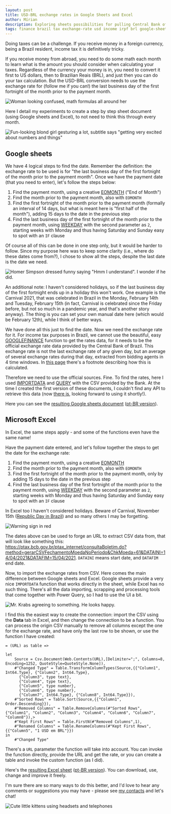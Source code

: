 ```yaml
---
layout: post
title: USD-BRL exchange rates in Google Sheets and Excel
author: Mírian
description: Exploring sheets possibilities for pulling Central Bank of Brazil data for USD-BRL conversion at a given day.
tags: finance brazil tax exchange-rate usd income irpf brl google-sheets excel power-query
---
```


Doing taxes can be a challenge. If you receive money in a foreign currency, being a Brazil resident, income tax it is definitively tricky. 

If you receive money from abroad, you need to do some math each month to learn what is the amount you should consider when calculating your taxes. Regardless of the currency your money is in, you need to convert it first to US dollars, then to Brazilian Reais (BRL), and just then you can do your tax calculation. But the USD-BRL conversion needs to use the exchange rate for (follow me if you can!) the last business day of the first fortnight of the month prior to the payment month.

![Woman looking confused, math formulas all around her](https://media.giphy.com/media/WRQBXSCnEFJIuxktnw/giphy.gif)

Here I detail my experiments to create a step by step sheet document (using Google sheets and Excel), to not need to think this through every month.

![Fun-looking blond girl gesturing a lot, subtitle says "getting very excited about numbers and things"](https://media.giphy.com/media/tBn5FJVUdeMarcl3gQ/giphy.gif)

## Google sheets

We have 4 logical steps to find the date. Remember the definition: the exchange rate to be used is for "the last business day of the first fortnight of the month prior to the payment month". Once we have the payment date (that you need to enter), let's follow the steps below:

1. Find the payment month, using a creative [EOMONTH](https://support.google.com/docs/answer/3093044) ("End of Month")
2. Find the month prior to the payment month, also with `EOMONTH`
3. Find the first fortnight of the month prior to the payment month (formally an interval of 14 days, but what is meant here is "first half of the month"), adding 15 days to the date in the previous step
4. Find the last business day of the first fortnight of the month prior to the payment month, using [WEEKDAY](https://support.google.com/docs/answer/3092985) with the second parameter as `2`, starting weeks with Monday and thus having Saturday and Sunday easy to spot with an `IF` clause

Of course all of this can be done in one step only, but it would be harder to follow. Since my purpose here was to keep some clarity (i.e., where do these dates come from?), I chose to show all the steps, despite the last date is the date we need.

![Homer Simpson dressed funny saying "Hmm I understand". I wonder if he did.](https://media.giphy.com/media/xT5LMRBvRxAHZfQh5m/giphy.gif)

An additional note: I haven't considered holidays, so if the last business day of the first fortnight ends up in a holiday this won't work. One example is the Carnival 2021, that was celebrated in Brazil in the Monday, February 14th and Tuesday, February 15th (in fact, Carnival is celebrated since the Friday before, but not so much in a pandemic year, and that's another story anyway). The thing is you can set your own manual date here (which would be February 12th), while I think of better ways.

We have done all this just to find the date. Now we need the exchange rate for it. For income tax purposes in Brazil, we cannot use the beautiful, easy [GOOGLEFINANCE](https://support.google.com/docs/answer/3093281) function to get the rates data, for it needs to be the official exchange rate data provided by the Central Bank of Brazil. This exchange rate is not the last exchange rate of any given day, but an average of several exchange rates during that day, extracted from bidding agents in 4 time windows. In [this page](https://www.bcb.gov.br/en/financialstability/quotations) there's a footnote describing how this is calculated. 

Therefore we need to use the official sources. Fine. To find the rates, here I used [IMPORTDATA](https://support.google.com/docs/answer/3093335) and [QUERY](https://support.google.com/docs/answer/3093343) with the CSV provided by the Bank. At the time I created the first version of these documents, I couldn't find any API to retrieve this data (now [there is](https://dadosabertos.bcb.gov.br/dataset/dolar-americano-usd-todos-os-boletins-diarios/resource/ae69aa94-4194-45a6-8bae-12904af7e176), looking forward to using it shortly!).

Here you can see the [resulting Google sheets document](https://docs.google.com/spreadsheets/d/1GNjj3T8Xui7oRoQkrKOgb3Jx-1ptR16IjtY-gX_73gg/edit#gid=0) ([pt-BR version](https://docs.google.com/spreadsheets/d/1ijILRdL32EJjuhzPYAs3rjAdj83viPhWnZO5BG2Wu_Y/edit?usp=sharing)).

## Microsoft Excel

In Excel, the same steps apply - and some of the functions even have the same name!

Have the payment date entered, and let's follow together the steps to get the date for the exchange rate:

1. Find the payment month, using a creative [EOMONTH](https://support.microsoft.com/en-us/office/eomonth-function-7314ffa1-2bc9-4005-9d66-f49db127d628)
2. Find the month prior to the payment month, also with `EOMONTH`
3. Find the first fortnight of the month prior to the payment month, only by adding 15 days to the date in the previous step
4. Find the last business day of the first fortnight of the month prior to the payment month, using [WEEKDAY](https://support.microsoft.com/en-us/office/weekday-function-60e44483-2ed1-439f-8bd0-e404c190949a) with the second parameter as `2`, starting weeks with Monday and thus having Saturday and Sunday easy to spot with an `IF` clause

In Excel too I haven't considered holidays. Beware of Carnival, November 15th ([Republic Day in Brazil](https://en.wikipedia.org/wiki/Proclamation_of_the_Republic_(Brazil))) and so many others I may be forgetting.

![Warning sign in red](https://media.giphy.com/media/Y5wlazC8lSVuU/giphy.gif)

The dates above can be used to forge an URL to extract CSV data from, that will look like something this: https://ptax.bcb.gov.br/ptax_internet/consultaBoletim.do?method=gerarCSVFechamentoMoedaNoPeriodo&ChkMoeda=61&DATAINI=14/04/2021&DATAFIM=15/04/2021. `DATAINI` means start date, and `DATAFIM` end date.

Now, to import the exchange rates from CSV. Here comes the main difference between Google sheets and Excel. Google sheets provide a very nice `IMPORTDATA` function that works directly in the sheet, while Excel has no such thing. There's all the data importing, scrapping and processing tools that come together with Power Query, so I had to use the UI a bit.

![Mr. Krabs agreeing to something. He looks happy.](https://media.giphy.com/media/l0EtMMARnUBHCzZ3G/giphy.gif)

I find this the easiest way to create the connection: import the CSV using the **Data** tab in Excel, and then change the connection to be a function. You can process the origin CSV manually to remove all columns except the one for the exchange rate, and have only the last row to be shown, or use the function I have created:

```
= (URL) as table =>

let
    Source = Csv.Document(Web.Contents(URL),[Delimiter=";", Columns=8, Encoding=1252, QuoteStyle=QuoteStyle.None]),
    #"Changed Type" = Table.TransformColumnTypes(Source,{{"Column1", Int64.Type}, {"Column2", Int64.Type}, 
      {"Column3", type text}, 
      {"Column4", type text}, 
      {"Column5", type number}, 
      {"Column6", type number}, 
      {"Column7", Int64.Type}, {"Column8", Int64.Type}}),
    #"Sorted Rows" = Table.Sort(Source,{{"Column1", Order.Descending}}),
    #"Removed Columns" = Table.RemoveColumns(#"Sorted Rows",{"Column1", "Column2", "Column3", "Column4", "Column6", "Column7", "Column8"}),> 
    #"Kept First Rows" = Table.FirstN(#"Removed Columns",1),
    #"Renamed Columns" = Table.RenameColumns(#"Kept First Rows",{{"Column5", "1 USD em BRL"}})
in
    #"Changed Type"
```
  
There's a `URL` parameter the function will take into account. You can invoke the function directly, provide the URL and get the rate, or you can create a table and invoke the custom function (as I did).

Here's the [resulting Excel sheet](https://github.com/mirianbr/exchange-rates/blob/main/Exchange_rates-PQ-en.xlsx) ([pt-BR version](https://github.com/mirianbr/exchange-rates/blob/main/Exchange_rates-PQ-ptBR.xlsx)). You can download, use, change and improve it freely. 

I'm sure there are so many ways to do this better, and I'd love to hear any comments or suggestions you may have - please see [my contacts](https://mirianbr.github.io/) and let's chat!

![Cute little kittens using headsets and telephones](https://media.giphy.com/media/WhwzCRKKs1yDe/giphy.gif)
